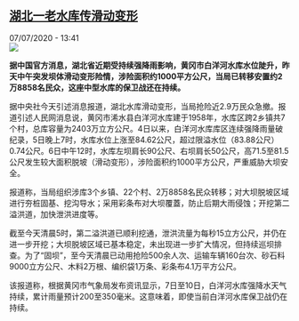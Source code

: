 <!--1594126520000-->
[湖北一老水库传滑动变形](http://www.rfi.fr//cn/%E4%B8%AD%E5%9B%BD/20200707-%E6%B9%96%E5%8C%97%E4%B8%80%E8%80%81%E6%B0%B4%E5%BA%93%E4%BC%A0%E6%BB%91%E5%8A%A8%E5%8F%98%E5%BD%A2)
------

<div>07/07/2020 - 13:41</div><img src="https://s.rfi.fr/media/display/c393a0f6-c046-11ea-a8ac-005056a964fe/w:310/p:16x9/sk-1.jpg"><p><strong>据中国官方消息，湖北省近期受持续强降雨影响，黄冈市白洋河水库水位陡升，昨天中午突发坝体滑动变形险情，涉险面积约1000平方公尺，当局已转移安置约2万8858名民众，这座中型水库的保卫战还在持续。</strong></p><div class="t-content__body u-clearfix"><div class="m-interstitial"></div><p>据中央社今天引述消息报道，湖北水库滑动变形，当局抢险近2.9万民众急撤。报道引述人民网消息说，黄冈市浠水县白洋河水库建于1958年，水库区跨2乡镇共7个村，总库容量为2403万立方公尺。4日以来，白洋河水库库区连续强降雨量破纪录，5日晚上7时，水库水位上涨至84.62公尺，超过限溢水位（83.88公尺）0.74公尺。6日中午12时，水库左坝肩长90公尺、右坝肩长50公尺，高71.5至81.5公尺发生较大面积脱坡（滑动变形），涉险面积约1000平方公尺，严重威胁大坝安全。</p><p>报道称，当局组织涉库3个乡镇、22个村、2万8858名民众转移；对大坝脱坡区域进行夯桩固基、挖沟导水；采用彩条布对大坝覆蓋，防止后期大雨侵蚀；开挖第二溢洪道，加快泄洪进度等。</p><p>截至今天清晨5时，第二溢洪道已顺利挖通，泄洪流量为每秒15立方公尺，并仍在进一步开挖；大坝脱坡区域已基本稳定，未出现进一步扩大情况，但持续巡坝排查。为了“固坝”，至今天清晨已动用抢险500余人次、运输车辆160台次、砂石料9000立方公尺、木料2万根、编织袋1万条、彩条布4.1万平方公尺。</p><p>该报道称，根据黄冈市气象局发布资讯显示，7日至10日，白洋河水库强降水天气持续，累计雨量预计200至350毫米。这意味着，即使当前白洋河水库保卫战仍在持续。</p><div class="o-self-promo o-self-promo--nl o-self-promo--hidden" data-selfpromo-newsletter></div><div class="o-self-promo o-self-promo--app o-self-promo--hidden" data-selfpromo-app></div></div>
